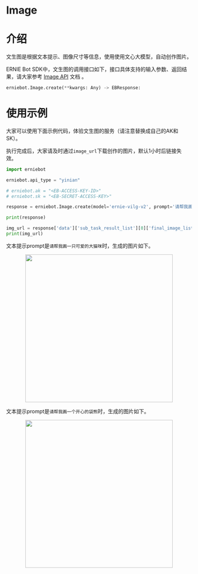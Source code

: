 # Image

# 介绍

文生图是根据文本提示、图像尺寸等信息，使用使用文心大模型，自动创作图片。

ERNIE Bot SDK中，文生图的调用接口如下，接口具体支持的输入参数、返回结果，请大家参考 [Image API](../api_reference/image.md) 文档 。

``` {.py .copy}
erniebot.Image.create(**kwargs: Any) -> EBResponse:
```

# 使用示例

大家可以使用下面示例代码，体验文生图的服务（请注意替换成自己的AK和SK）。

执行完成后，大家请及时通过`image_url`下载创作的图片，默认1小时后链接失效。

``` {.py .copy}
import erniebot

erniebot.api_type = "yinian"

# erniebot.ak = "<EB-ACCESS-KEY-ID>"
# erniebot.sk = "<EB-SECRET-ACCESS-KEY>"

response = erniebot.Image.create(model='ernie-vilg-v2', prompt='请帮我画一只可爱的大猫咪', width=512, height=512, version='v2', image_num=1)

print(response)

img_url = response['data']['sub_task_result_list'][0]['final_image_list'][0]['img_url']
print(img_url)
```

文本提示prompt是`请帮我画一只可爱的大猫咪`时，生成的图片如下。

<div align="center">
<img src="https://user-images.githubusercontent.com/52520497/263970054-abf68cb8-3ad3-48cb-942f-1fc3075d5452.png"  width = "400" />  
</div>

文本提示prompt是`请帮我画一个开心的袋熊`时，生成的图片如下。

<div align="center">
<img src="https://user-images.githubusercontent.com/52520497/263970013-53eef22c-5ad0-4d60-835b-5f7b699fb3ef.png"  width = "400" />  
</div>
